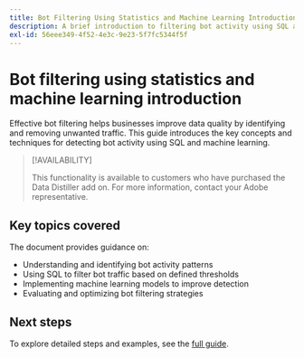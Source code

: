 ```yaml
---
title: Bot Filtering Using Statistics and Machine Learning Introduction
description: A brief introduction to filtering bot activity using SQL and machine learning techniques. Learn about data preparation, threshold definition, and model evaluation to enhance data integrity and analytics. This placeholder document directs you to a more comprehensive guide.
exl-id: 56eee349-4f52-4e3c-9e23-5f7fc5344f5f
---
```

# Bot filtering using statistics and machine learning introduction

Effective bot filtering helps businesses improve data quality by identifying and removing unwanted traffic. This guide introduces the key concepts and techniques for detecting bot activity using SQL and machine learning.

>[!AVAILABILITY]
>
>This functionality is available to customers who have purchased the Data Distiller add on. For more information, contact your Adobe representative.

## Key topics covered

The document provides guidance on:

- Understanding and identifying bot activity patterns
- Using SQL to filter bot traffic based on defined thresholds
- Implementing machine learning models to improve detection
- Evaluating and optimizing bot filtering strategies

## Next steps

To explore detailed steps and examples, see the [full guide](../advanced-statistics/examples/statistics-and-ml-bot-filtering.md).
